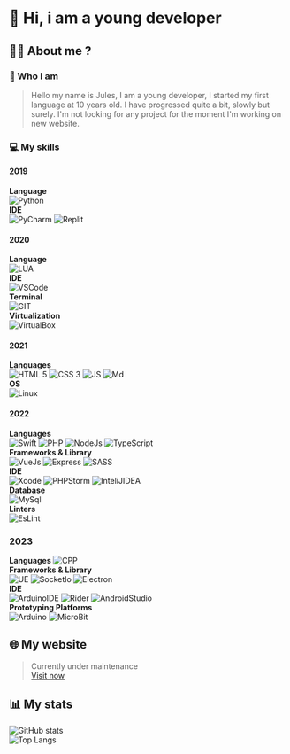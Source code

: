 # 👋 Hi, i am a young developer


## 🙋‍♂️ About me ?

### 👀 Who I am
> Hello my name is Jules, I am a young developer, I started my first language at 10 years old. I have progressed quite a bit, slowly but surely.
I'm not looking for any project for the moment I'm working on new website.

### 💻 My skills

#### 2019
**Language**  
![Python](https://img.shields.io/badge/Python-FFD43B?style=for-the-badge&logo=python&logoColor=blue)  
**IDE**  
![PyCharm](https://img.shields.io/badge/PyCharm-000000.svg?&style=for-the-badge&logo=PyCharm&logoColor=white)
![Replit](https://img.shields.io/badge/replit-667881?style=for-the-badge&logo=replit&logoColor=white)

#### 2020
**Language**  
![LUA](https://img.shields.io/badge/Lua-2C2D72?style=for-the-badge&logo=lua&logoColor=white)  
**IDE**  
![VSCode](https://img.shields.io/badge/VSCode-0078D4?style=for-the-badge&logo=visual%20studio%20code&logoColor=white)  
**Terminal**  
![GIT](https://img.shields.io/badge/GIT-E44C30?style=for-the-badge&logo=git&logoColor=white)  
**Virtualization**  
![VirtualBox](https://img.shields.io/badge/VirtualBox-21416b?style=for-the-badge&logo=VirtualBox&logoColor=white)

#### 2021
**Languages**  
![HTML 5](https://img.shields.io/badge/HTML5-E34F26?style=for-the-badge&logo=html5&logoColor=white)
![CSS 3](https://img.shields.io/badge/CSS3-1572B6?style=for-the-badge&logo=css3&logoColor=white)
![JS](https://img.shields.io/badge/JavaScript-323330?style=for-the-badge&logo=javascript&logoColor=F7DF1E)
![Md](https://img.shields.io/badge/Markdown-000000?style=for-the-badge&logo=markdown&logoColor=white)  
**OS**  
![Linux](https://img.shields.io/badge/Linux-FCC624?style=for-the-badge&logo=linux&logoColor=black)

#### 2022
**Languages**  
![Swift](https://img.shields.io/badge/Swift-FA7343?style=for-the-badge&logo=swift&logoColor=white)
![PHP](https://img.shields.io/badge/PHP-777BB4?style=for-the-badge&logo=php&logoColor=white)
![NodeJs](https://img.shields.io/badge/Node.js-339933?style=for-the-badge&logo=nodedotjs&logoColor=white)
![TypeScript](https://img.shields.io/badge/TypeScript-007ACC?style=for-the-badge&logo=typescript&logoColor=white)  
**Frameworks & Library**  
![VueJs](https://img.shields.io/badge/Vue.js-35495E?style=for-the-badge&logo=vuedotjs&logoColor=4FC08)
![Express](https://img.shields.io/badge/Express.js-000000?style=for-the-badge&logo=express&logoColor=white)
![SASS](https://img.shields.io/badge/Sass-CC6699?style=for-the-badge&logo=sass&logoColor=white)  
**IDE**  
![Xcode](https://img.shields.io/badge/Xcode-007ACC?style=for-the-badge&logo=Xcode&logoColor=white)
![PHPStorm](http://img.shields.io/badge/-PHPStorm-181717?style=for-the-badge&logo=phpstorm&logoColor=white)
![InteliJIDEA](https://img.shields.io/badge/IntelliJ_IDEA-000000.svg?style=for-the-badge&logo=intellij-idea&logoColor=white)  
**Database**  
![MySql](https://img.shields.io/badge/MySQL-005C84?style=for-the-badge&logo=mysql&logoColor=white)  
**Linters**  
![EsLint](https://img.shields.io/badge/eslint-3A33D1?style=for-the-badge&logo=eslint&logoColor=white)

### 2023
**Languages**
![CPP](https://img.shields.io/badge/C%2B%2B-00599C?style=for-the-badge&logo=c%2B%2B&logoColor=white)  
**Frameworks & Library**  
![UE](https://img.shields.io/badge/-Unreal%20Engine-313131?style=for-the-badge&logo=unreal-engine&logoColor=white)
![SocketIo](https://img.shields.io/badge/Socket.io-010101?&style=for-the-badge&logo=Socket.io&logoColor=white)
![Electron](https://img.shields.io/badge/Electron-2B2E3A?style=for-the-badge&logo=electron&logoColor=9FEAF9)  
**IDE**  
![ArduinoIDE](https://img.shields.io/badge/Arduino_IDE-00979D?style=for-the-badge&logo=arduino&logoColor=white)
![Rider](https://img.shields.io/badge/Rider-000000?style=for-the-badge&logo=Rider&logoColor=white)
![AndroidStudio](https://img.shields.io/badge/Android_Studio-3DDC84?style=for-the-badge&logo=android-studio&logoColor=white)  
**Prototyping Platforms**  
![Arduino](https://img.shields.io/badge/Arduino-00979D?style=for-the-badge&logo=Arduino&logoColor=white)
![MicroBit](https://img.shields.io/badge/micro:bit-00ED00?style=for-the-badge&logo=micro:bit&logoColor=white)

## 🌐 My website
> Currently under maintenance
> <br>
> <a href=https://oural.tech>Visit now</a>


## 📊 My stats

![GitHub stats](https://github-readme-stats.vercel.app/api?username=Oural1206&show_icons=true&count_private=true&hide=stars,contribs&theme=github_dark)
<br>
![Top Langs](https://github-readme-stats.vercel.app/api/top-langs/?username=Oural1206&layout=compact&theme=github_dark)
